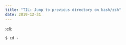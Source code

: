 ```yaml
---
title: "TIL: Jump to previous directory on bash/zsh"
date: 2019-12-31
---
```


:cli:

```
$ cd -
```

